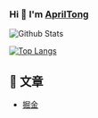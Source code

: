 ### Hi 👋 I'm [AprilTong](https://april-tong.com/)

![Github Stats](https://github-readme-stats.vercel.app/api?username=apriltong&show_icons=true)



[![Top Langs](https://github-readme-stats.vercel.app/api/top-langs/?username=apriltong&layout=compact&hide=css,html)](https://april-tong.com/)
<!--
**AprilTong/AprilTong** is a ✨ _special_ ✨ repository because its `README.md` (this file) appears on your GitHub profile.

Here are some ideas to get you started:

- 🔭 I’m currently working on ...
- 🌱 I’m currently learning ...
- 👯 I’m looking to collaborate on ...
- 🤔 I’m looking for help with ...
- 💬 Ask me about ...
- 📫 How to reach me: ...
- 😄 Pronouns: ...
- ⚡ Fun fact: ...
-->

## 📖 文章

* [掘金](https://juejin.cn/user/1591748570383438)
